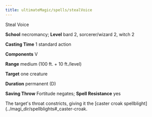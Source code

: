 ```yaml
---
title: ultimateMagic/spells/stealVoice
---
```

Steal Voice

**School** necromancy; **Level** bard 2, sorcerer/wizard 2, witch 2

**Casting Time** 1 standard action

**Components** V

**Range** medium (100 ft. + 10 ft./level)

**Target** one creature

**Duration** permanent (D)

**Saving Throw** Fortitude negates; **Spell Resistance** yes

The target's throat constricts, giving it the [caster croak spellblight](../magi_dir/spellblights#_caster-croak.

